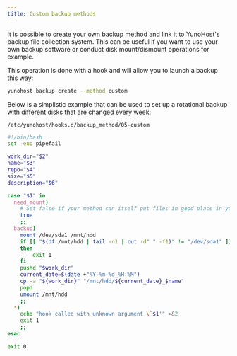```yaml
---
title: Custom backup methods
---
```


It is possible to create your own backup method and link it to YunoHost's backup file collection system. This can be useful if you want to use your own backup software or conduct disk mount/dismount operations for example.

This operation is done with a hook and will allow you to launch a backup this way:

```bash
yunohost backup create --method custom
```

Below is a simplistic example that can be used to set up a rotational backup with different disks that are changed every week:

`/etc/yunohost/hooks.d/backup_method/05-custom`

```bash
#!/bin/bash
set -euo pipefail

work_dir="$2"
name="$3"
repo="$4"
size="$5"
description="$6"

case "$1" in
  need_mount)
    # Set false if your method can itself put files in good place in your archive
    true
    ;;
  backup)
    mount /dev/sda1 /mnt/hdd
    if [[ "$(df /mnt/hdd | tail -n1 | cut -d" " -f1)" != "/dev/sda1" ]]
    then
        exit 1
    fi
    pushd "$work_dir"
    current_date=$(date +"%Y-%m-%d_%H:%M")
    cp -a "${work_dir}" "/mnt/hdd/${current_date}_$name"
    popd
    umount /mnt/hdd
    ;;
  *)
    echo "hook called with unknown argument \`$1'" >&2
    exit 1
    ;;
esac

exit 0
```
